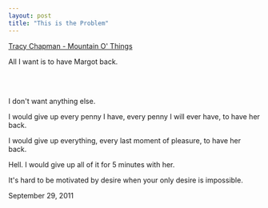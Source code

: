 ```yaml
---
layout: post
title: "This is the Problem"
---
```


<p class="media"><span class="audioplayer"><span id="audioplayer_1"><a href="http://2010.danielsjourney.com/files/06%20Mountains%20O'%20Things.mp3">Tracy Chapman - Mountain O' Things</a></span></span></p>

All I want is to have Margot back.

<br><br>

I don't want anything else.

I would give up every penny I have, every penny I will ever have, to have her back.

I would give up everything, every last moment of pleasure, to have her back.

Hell. I would give up all of it for 5 minutes with her.

It's hard to be motivated by desire when your only desire is impossible.

<p class="date">September 29, 2011</p>


<script type="text/javascript">  
  $(function(){
    AudioPlayer.embed("audioplayer_1", {soundFile: "http://2010.danielsjourney.com/files/06%20Mountains%20O'%20Things.mp3,http://2010.danielsjourney.com/files/11%20For%20You.mp3",  
        titles: "Mountains O' Things, For You",  
        artists: "Tracy Chapman"});
  });
</script>